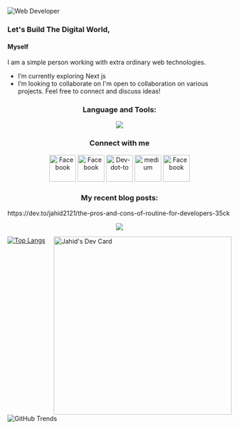 ![Web Developer](https://i.ibb.co/nfDJ55q/Jahid-Hasan-Banner-Image-1.gif)

### Let's Build The Digital World, 
#### Myself
I am a simple person working with extra ordinary web technologies. 

-  I’m currently exploring Next js
-  I’m looking to collaborate on I'm open to collaboration on various projects. Feel free to connect and discuss ideas! 
  <h3 align="center">Language and Tools:</h3>
  <p align="center">
    <a href="https://skillicons.dev">
      <Img src="https://skillicons.dev/icons?i=html,css,js,react,mongodb,express,nodejs,nextjs,figma,npm,vercel,vite,vscode,materialui" />
    </a>
  </p>

<h3 align="center">Connect with me</h3>

  <p align="center">

  <a href="https://www.facebook.com/profile.php?id=100082103931531" style="text-decoration:none">
    <img alt="Facebook" src="https://cdn.jsdelivr.net/npm/simple-icons@3.0.1/icons/facebook.svg" height="60" />
  </a>
  <a href="https://discord.com/channels/jahid_010" style="text-decoration:none">
    <img alt="Facebook" src="https://cdn.jsdelivr.net/npm/simple-icons@3.0.1/icons/discord.svg" height="60" />
  </a>
   <a href="https://jahid1.medium.com/about" style="text-decoration:none">
    <img alt="Dev-dot-to" src="https://cdn.jsdelivr.net/npm/simple-icons@3.0.1/icons/dev-dot-to.svg" height="60" />
  </a>
  <a href="https://dev.to/jahid2121" style="text-decoration:none">
    <img alt="medium" src="https://cdn.jsdelivr.net/npm/simple-icons@3.0.1/icons/medium.svg" height="60" />
  </a>
  
  <a href="https://www.linkedin.com/in/md-jahid-hasan01/" style="text-decoration:none">
    <img alt="Facebook" src="https://cdn.jsdelivr.net/npm/simple-icons@3.0.1/icons/linkedin.svg" height="60" />
  </a>
</p>
 <h3 align="center"> My recent blog posts:</h3>
 <p>
   https://dev.to/jahid2121/the-pros-and-cons-of-routine-for-developers-35ck
 </p>





   <p align="center">
     <img src="https://github-readme-streak-stats.herokuapp.com?user=Jahid2121&theme=highcontrast" />
   </p>
 

<div  align="left">
  

[![Top Langs](https://github-readme-stats.vercel.app/api/top-langs/?username=Jahid2121)](https://github.com/anuraghazra/github-readme-stats)
<a href="https://app.daily.dev/jahid01"><img align="right" src="https://api.daily.dev/devcards/4fe136ccfbd3464a9b61d6894651fa5b.png?r=m3o" width="400" alt="Jahid's Dev Card"/></a>
</div>

![GitHub Trends](https://api.githubtrends.io/user/svg/Jahid2121/langs?time_range=one_month&compact=True&theme=dark)





